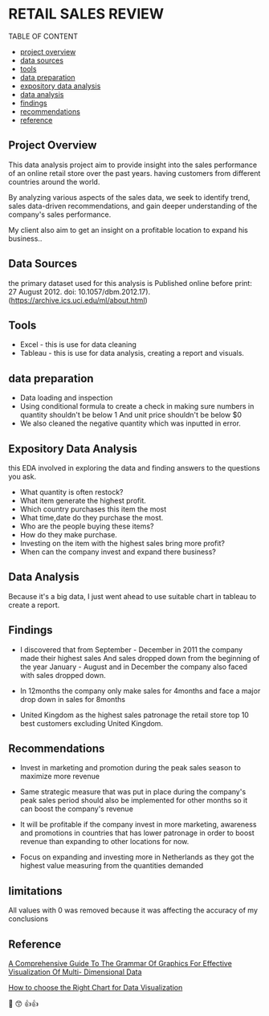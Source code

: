 # RETAIL SALES REVIEW 

TABLE OF CONTENT 
- [project overview](#project-overview)
- [data sources](#data-sources)
- [tools](#tools)
- [data preparation](#data-preparation)
- [expository data analysis](#expository-data-analysis)
- [data analysis](#data-analysis)
- [findings](#findings)
- [recommendations](#recommendations)
- [reference](#reference)

## Project Overview 
This data analysis project aim to provide insight into the sales performance of an online retail store over the past years. having customers from different countries around the world.

By analyzing various aspects of the sales data, we seek to identify trend, sales data-driven recommendations, and gain deeper understanding of the company's sales performance.

My client also aim to get an insight on a profitable location to expand his business..

## Data Sources 
the primary dataset used for this analysis is 
Published online before print: 27 August 2012. doi: 10.1057/dbm.2012.17).
(https://archive.ics.uci.edu/ml/about.html)

## Tools
- Excel - this is use for data cleaning 
- Tableau - this is use for data analysis, creating a report and visuals.

## data preparation 
- Data loading and inspection 
- Using conditional formula to create a check in making sure numbers in quantity shouldn't be below 1
And  unit price shouldn't be below $0
- We also cleaned the negative quantity which was inputted in error.

## Expository Data Analysis 
this EDA involved in exploring the data and finding answers to the questions you ask.

- What quantity is often restock?
- What item generate the highest profit.
- Which country purchases this item the most
- What time,date do they purchase the most.
- Who are the people buying these items?
- How do they make purchase.
- Investing on the item with the highest sales bring more profit?
- When can the company invest and expand there business?

## Data Analysis 
Because it's a big data, I just went ahead to use suitable chart in tableau to  create a report.

## Findings
- I discovered that from September - December in 2011 the company made their highest sales
And sales dropped down from the beginning of the year January - August and in December the company also  faced with sales dropped down.

- In 12months the company only make sales for 4months and face a major drop down in sales for 8months

- United Kingdom as the highest sales patronage 
 the retail store top 10 best customers excluding United Kingdom.

## Recommendations 
- Invest in marketing and promotion during the peak sales season  to maximize more revenue 

- Same strategic measure that was put in place during the company's peak sales period should also be implemented for other months so it can boost the company's revenue 

- It will be profitable if the company invest in more marketing, awareness and promotions in countries that has lower patronage in order to boost revenue than expanding to other locations for now.

- Focus on expanding and investing more in Netherlands as they got the highest value measuring from the  quantities demanded

## limitations 
All values with 0 was removed because it was affecting the accuracy of my conclusions

## Reference 
[A Comprehensive Guide To The Grammar Of Graphics For Effective Visualization Of Multi- Dimensional Data](https://djsarkar.medium.com/?source=post_page---byline--1f92b4ed4149--------------------------------)

[How to choose the Right Chart for Data Visualization](https://www.analyticsvidhya.com/blog/author/harshit_ahluwalia/)

🫧 😙 👍👍




